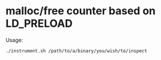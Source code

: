 # malloc/free counter based on LD\_PRELOAD

Usage:
```
./instrument.sh /path/to/a/binary/you/wish/to/inspect
```
